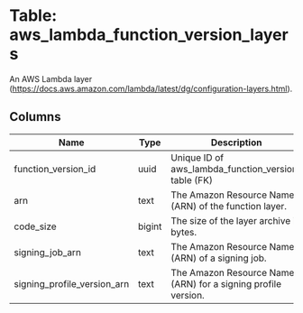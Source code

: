 
# Table: aws_lambda_function_version_layers
An AWS Lambda layer (https://docs.aws.amazon.com/lambda/latest/dg/configuration-layers.html). 
## Columns
| Name        | Type           | Description  |
| ------------- | ------------- | -----  |
|function_version_id|uuid|Unique ID of aws_lambda_function_versions table (FK)|
|arn|text|The Amazon Resource Name (ARN) of the function layer.|
|code_size|bigint|The size of the layer archive in bytes.|
|signing_job_arn|text|The Amazon Resource Name (ARN) of a signing job.|
|signing_profile_version_arn|text|The Amazon Resource Name (ARN) for a signing profile version.|
